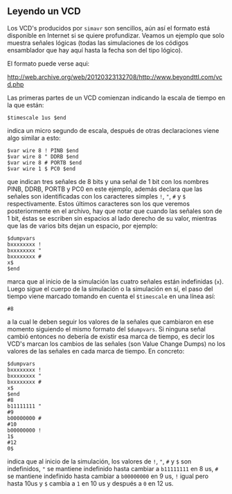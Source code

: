 Leyendo un VCD
--------------

Los VCD's  producidos por `simavr` son  sencillos, aún así el  formato está
disponible en  Internet si se quiere  profundizar. Veamos un ejemplo  que solo
muestra señales lógicas (todas las  simulaciones de los códigos ensamblador
que hay aquí hasta la fecha son del tipo lógico).

El formato puede verse aqui:

http://web.archive.org/web/20120323132708/http://www.beyondttl.com/vcd.php

Las primeras partes  de un VCD comienzan  indicando la escala de  tiempo en la
que están:

	$timescale 1us $end

indica un micro segundo de escala,  después de otras declaraciones viene algo
similar a esto:

	$var wire 8 ! PINB $end
	$var wire 8 " DDRB $end
	$var wire 8 # PORTB $end
	$var wire 1 $ PC0 $end

que indican  tres señales de  8 bits y  una señal de  1 bit con  los nombres
PINB, DDRB, PORTB y PC0 en este  ejemplo, además declara que las señales son
identificadas con los caracteres simples  `!`, `"`, `#` y `$` respectivamente.
Estos últimos  caracteres son los  que veremos posteriormente en  el archivo,
hay que  notar que cuando las  señales son de  1 bit, éstas se  escriben sin
espacios al lado derecho de su valor, mientras que las de varios bits dejan un
espacio, por ejemplo:

	$dumpvars
	bxxxxxxxx !
	bxxxxxxxx "
	bxxxxxxxx #
	x$
	$end

marca que al  inicio de la simulación las cuatro  señales están indefinidas
(`x`). Luego  sigue el cuerpo  de la simulación o  la simulación en  sí, el
paso del tiempo viene marcado tomando  en cuenta el `$timescale` en una línea
así:

	#8

a la  cual le deben  seguir los  valores de la  señales que cambiaron  en ese
momento siguiendo el mismo formato  del `$dumpvars`. Si ninguna señal cambió
entonces no debería de existir esa marca de tiempo, es decir los VCD's marcan
los cambios  de las señales  (son Value Change Dumps)  no los valores  de las
señales en cada marca de tiempo. En concreto:

	$dumpvars
	bxxxxxxxx !
	bxxxxxxxx "
	bxxxxxxxx #
	x$
	$end
	#8
	b11111111 "
	#9
	b00000000 #
	#10
	b00000000 !
	1$
	#12
	0$

indica que al inicio de la simulación, los valores de `!`, `"`, `#` y `$` son
indefinidos, `"` se  mantiene indefinido hasta cambiar a `b11111111`  en 8 us,
`#` se mantiene indefinido hasta cambiar a `b00000000` en 9 us, `!` igual pero
hasta 10us y `$` cambia a `1` en 10 us y después a `0` en 12 us.
